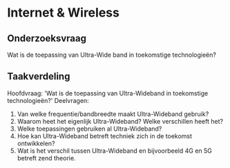 # Internet & Wireless

## Onderzoeksvraag

Wat is de toepassing van Ultra-Wide band in toekomstige technologieën?

## Taakverdeling

Hoofdvraag: 'Wat is de toepassing van Ultra-Wideband in toekomstige technologieën?'
Deelvragen:
1. Van welke frequentie/bandbreedte maakt Ultra-Wideband gebruik?
2. Waarom heet het eigenlijk Ultra-Wideband? Welke verschillen heeft het? 
3. Welke toepassingen gebruiken al Ultra-Wideband?
4. Hoe kan Ultra-Wideband betreft techniek zich in de toekomst ontwikkelen?
5. Wat is het verschil tussen Ultra-Wideband en bijvoorbeeld 4G en 5G betreft zend theorie.
